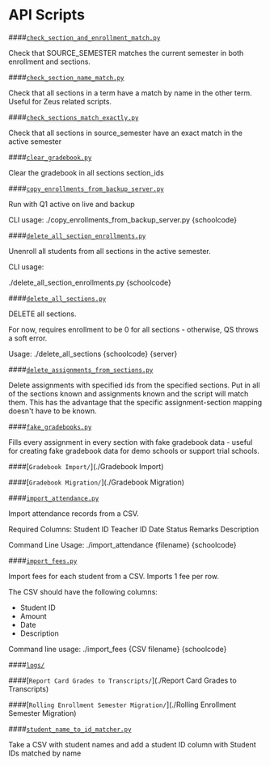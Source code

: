 API Scripts
===

####[`check_section_and_enrollment_match.py`](./check_section_and_enrollment_match.py)

Check that SOURCE_SEMESTER matches the current semester in both enrollment and sections.

####[`check_section_name_match.py`](./check_section_name_match.py)

Check that all sections in a term have a match by name in the other term.
Useful for Zeus related scripts.


####[`check_sections_match_exactly.py`](./check_sections_match_exactly.py)

Check that all sections in source_semester have an exact match in the active semester

####[`clear_gradebook.py`](./clear_gradebook.py)

Clear the gradebook in all sections section_ids

####[`copy_enrollments_from_backup_server.py`](./copy_enrollments_from_backup_server.py)

Run with Q1 active on live and backup

CLI usage:
./copy_enrollments_from_backup_server.py {schoolcode}


####[`delete_all_section_enrollments.py`](./delete_all_section_enrollments.py)

Unenroll all students from all sections in the active semester.

CLI usage:

./delete_all_section_enrollments.py {schoolcode}


####[`delete_all_sections.py`](./delete_all_sections.py)


DELETE all sections.

For now, requires enrollment to be 0 for all sections - otherwise, QS throws
a soft error.

Usage:
./delete_all_sections {schoolcode} {server}


####[`delete_assignments_from_sections.py`](./delete_assignments_from_sections.py)

Delete assignments with specified ids from the specified sections.
Put in all of the sections known and assignments known and the script will match them.
This has the advantage that the specific assignment-section mapping doesn't have to be known.


####[`fake_gradebooks.py`](./fake_gradebooks.py)


Fills every assignment in every section with fake gradebook data - useful
for creating fake gradebook data for demo schools or support trial schools.


####[`Gradebook Import/`](./Gradebook Import)

####[`Gradebook Migration/`](./Gradebook Migration)

####[`import_attendance.py`](./import_attendance.py)

Import attendance records from a CSV.

Required Columns:
    Student ID
    Teacher ID
    Date
    Status
    Remarks
    Description

Command Line Usage:
    ./import_attendance {filename} {schoolcode}


####[`import_fees.py`](./import_fees.py)

Import fees for each student from a CSV. Imports 1 fee per row.


The CSV should have the following columns:
- Student ID
- Amount
- Date
- Description

Command line usage:
./import_fees {CSV filename} {schoolcode}


####[`logs/`](./logs)

####[`Report Card Grades to Transcripts/`](./Report Card Grades to Transcripts)

####[`Rolling Enrollment Semester Migration/`](./Rolling Enrollment Semester Migration)

####[`student_name_to_id_matcher.py`](./student_name_to_id_matcher.py)

Take a CSV with student names and add a student ID column with Student IDs matched by name
